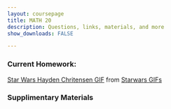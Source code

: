 ```yaml
---
layout: coursepage
title: MATH 20
description: Questions, links, materials, and more 
show_downloads: FALSE

---
```


### Current Homework: 

<div class="tenor-gif-embed" data-postid="4813311" data-share-method="host" data-width="100%" data-aspect-ratio="2.360189573459716"><a href="https://tenor.com/view/star-wars-hayden-chritensen-anakin-skywalker-power-gif-4813311">Star Wars Hayden Chritensen GIF</a> from <a href="https://tenor.com/search/starwars-gifs">Starwars GIFs</a></div><script type="text/javascript" async src="https://tenor.com/embed.js"></script>

### Supplimentary Materials 
